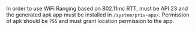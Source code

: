 In order to use WiFi Ranging based on 802.11mc RTT, must be API 23 and the generated apk app must be installed in `/system/priv-app/`. Permission of apk should be `755` and must grant location permission to the app.
